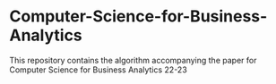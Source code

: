 # Computer-Science-for-Business-Analytics
This repository contains the algorithm accompanying the paper for Computer Science for Business Analytics 22-23
